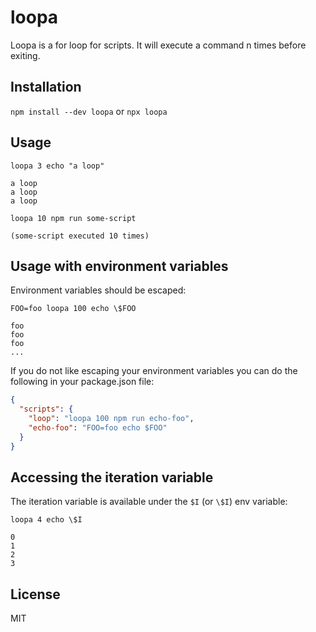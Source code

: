 # loopa

Loopa is a for loop for scripts. It will execute a command n times before exiting.

## Installation

`npm install --dev loopa` or `npx loopa`

## Usage

`loopa 3 echo "a loop"`

```
a loop
a loop
a loop
```

`loopa 10 npm run some-script`

```
(some-script executed 10 times)
```

## Usage with environment variables

Environment variables should be escaped:

`FOO=foo loopa 100 echo \$FOO`

```
foo
foo
foo
...
```

If you do not like escaping your environment variables you can do the following in your package.json file:

```json
{
  "scripts": {
    "loop": "loopa 100 npm run echo-foo",
    "echo-foo": "FOO=foo echo $FOO"
  }
}
```

## Accessing the iteration variable

The iteration variable is available under the `$I` (or `\$I`) env variable:

`loopa 4 echo \$I`

```
0
1
2
3
```

## License

MIT
